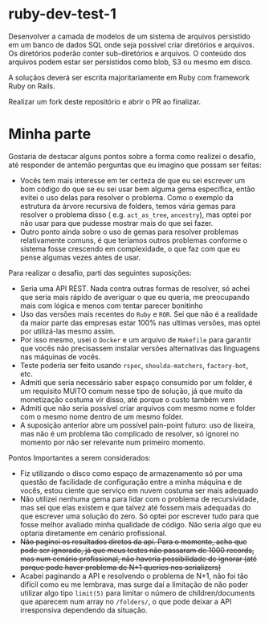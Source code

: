 # ruby-dev-test-1

Desenvolver a camada de modelos de um sistema de arquivos persistido em um banco de dados SQL onde seja possível criar diretórios e arquivos. Os diretórios poderão conter sub-diretórios e arquivos. O conteúdo dos arquivos podem estar ser persistidos como blob, S3 ou mesmo em disco.

A soluçãos deverá ser escrita majoritariamente em Ruby com framework Ruby on Rails.

Realizar um fork deste repositório e abrir o PR ao finalizar.

# Minha parte

Gostaria de destacar alguns pontos sobre a forma como realizei o desafio, até responder de antemão perguntas que eu imagino que possam ser feitas:

- Vocês tem mais interesse em ter certeza de que eu sei escrever um bom código do que se eu sei usar bem alguma gema específica, então evitei o uso delas para resolver o problema. Como o exemplo da estrutura da árvore recursiva de folders, temos vária gemas para resolver o problema disso ( e.g. `act_as_tree`, `ancestry`), mas optei por não usar para que pudesse mostrar mais do que sei fazer.
- Outro ponto ainda sobre o uso de gemas para resolver problemas relativamente comuns, é que teríamos outros problemas conforme o sistema fosse crescendo em complexidade, o que faz com que eu pense algumas vezes antes de usar.

Para realizar o desafio, parti das seguintes suposições:

- Seria uma API REST. Nada contra outras formas de resolver, só achei que seria mais rápido de averiguar o que eu queria, me preocupando mais com lógica e menos com tentar parecer bonitinho
- Uso das versões mais recentes do `Ruby` e `ROR`. Sei que não é a realidade da maior parte das empresas estar 100% nas ultimas versões, mas optei por utilizá-las mesmo assim.
- Por isso mesmo, usei o `Docker` e um arquivo de `Makefile` para garantir que vocês não precisassem instalar versões alternativas das linguagens nas máquinas de vocês.
- Teste poderia ser feito usando `rspec`, `shoulda-matchers`, `factory-bot`, etc.
- Admiti que seria necessário saber espaço consumido por um folder, é um requisito MUITO comum nesse tipo de solução, já que muito da monetização costuma vir disso, até porque o custo também vem
- Admiti que não seria possível criar arquivos com mesmo nome e folder com o mesmo nome dentro de um mesmo folder.
- A suposição anterior abre um possível pain-point futuro: uso de lixeira, mas não é um problema tão complicado de resolver, só ignorei no momento por não ser relevante num primeiro momento.

Pontos Importantes a serem considerados:

- Fiz utilizando o disco como espaço de armazenamento só por uma questão de facilidade de configuração entre a minha máquina e de vocês, estou ciente que serviço em nuvem costuma ser mais adequado
- Não utilizei nenhuma gema para lidar com o problema de recursividade, mas sei que elas existem e que talvez até fossem mais adequadas do que escrever uma solução do zero. Só optei por escrever tudo para que fosse melhor avaliado minha qualidade de código. Não seria algo que eu optaria diretamente em cenário profissional.
- ~~Não paginei os resultados diretos da api. Para o momento, acho que pode ser ignorado, já que meus testes não passaram de 1000 records, mas num cenário profissional, não haveria possibilidade de ignorar (até porque pode haver problema de N+1 queries nos serializers)~~
- Acabei paginando a API e resolvendo o problema de N+1, não foi tão difícil como eu me lembrava, mas surge daí a limitação de não poder utilizar algo tipo `limit(5)` para limitar o número de children/documents que aparecem num array no `/folders/`, o que pode deixar a API irresponsiva dependendo da situação.

